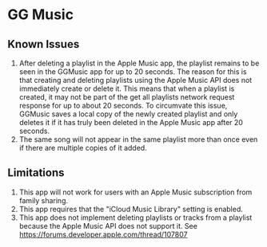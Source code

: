 #  GG Music

## Known Issues

1. After deleting a playlist in the Apple Music app, the playlist remains to be seen in the GGMusic app for up to 20 seconds. The reason for this is that creating and deleting playlists using the Apple Music API does not immediately create or delete it. This means that when a playlist is created, it may not be part of the get all playlists network request response for up to about 20 seconds. To circumvate this issue, GGMusic saves a local copy of the newly created playlist and only deletes it if it has truly been deleted in the Apple Music app after 20 seconds.
2. The same song will not appear in the same playlist more than once even if there are multiple copies of it added. 

## Limitations

1. This app will not work for users with an Apple Music subscription from family sharing. 
2. This app requires that the "iCloud Music Library" setting is enabled.
3. This app does not implement deleting playlists or tracks from a playlist because the 
    Apple Music API does not support it. See https://forums.developer.apple.com/thread/107807

